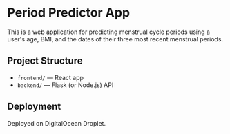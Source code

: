 # Period Predictor App

This is a web application for predicting menstrual cycle periods using a user's age, BMI, and the dates of their three most recent menstrual periods.

## Project Structure

- `frontend/` — React app
- `backend/` — Flask (or Node.js) API

## Deployment

Deployed on DigitalOcean Droplet.
